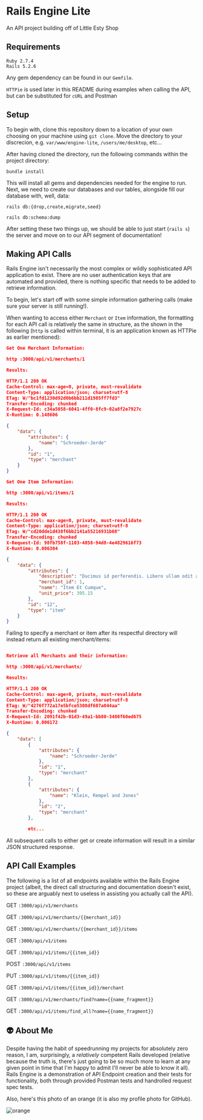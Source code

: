 
# Rails Engine Lite

An API project building off of Little Esty Shop


## Requirements

```
Ruby 2.7.4
Rails 5.2.6
```

Any gem dependency can be found in our `Gemfile`.

`HTTPie` is used later in this README during examples when calling the API, but can be substituted for `cURL` and Postman


## Setup

To begin with, clone this repository down to a location of your own choosing on your machine using `git clone`.
Move the directory to your discrecion, e.g. `var/www/engine-lite`, `/users/me/desktop`, etc...

After having cloned the directory, run the following commands within the project directory:

`
bundle install
`

This will install all gems and dependencies needed for the engine to run. Next, we need to create our databases and our tables, alongside fill our database with, well, data:

`rails db:{drop,create,migrate,seed}`

`rails db:schema:dump`

After setting these two things up, we should be able to just start (`rails s`) the server and move on to our API segment of documentation!






## Making API Calls 

Rails Engine isn't necessarily the most complex or wildly sophisticated API application to exist. There are no user authentication keys that are automated and provided, there is nothing specific that needs to be added to retrieve information.

To begin, let's start off with some simple information gathering calls (make sure your server is still running!).

When wanting to access either `Merchant` or `Item` information, the formatting for each API call is relatively the same in structure, as the shown in the following (`http` is called within terminal, it is an application known as HTTPie as earlier mentioned):

```json
Get One Merchant Information:

http :3000/api/v1/merchants/1

Results:

HTTP/1.1 200 OK
Cache-Control: max-age=0, private, must-revalidate
Content-Type: application/json; charset=utf-8
ETag: W/"bc1fd1230d92d0b6bb211d1985ff7fd3"
Transfer-Encoding: chunked
X-Request-Id: c34a5058-6041-4ff0-8fc9-02a8f2e7927c
X-Runtime: 0.148606

{
    "data": {
        "attributes": {
            "name": "Schroeder-Jerde"
        },
        "id": "1",
        "type": "merchant"
    }
}

```

```json
Get One Item Information:

http :3000/api/v1/items/1

Results:

HTTP/1.1 200 OK
Cache-Control: max-age=0, private, must-revalidate
Content-Type: application/json; charset=utf-8
ETag: W/"cd20dde1d438f6bb2141a55216931b68"
Transfer-Encoding: chunked
X-Request-Id: 98fb758f-1103-4858-94d8-4e4829616f73
X-Runtime: 0.006304

{
    "data": {
        "attributes": {
            "description": "Ducimus id perferendis. Libero ullam odit aut quisquam non. Rem eaque distinctio quos. Eaque nihil odit.",
            "merchant_id": 1,
            "name": "Item Et Cumque",
            "unit_price": 395.15
        },
        "id": "12",
        "type": "item"
    }
}

```

Failing to specify a merchant or item after its respectful directory will instead return all existing merchant/items:

```json

Retrieve all Merchants and their information:

http :3000/api/v1/merchants/

Results:

HTTP/1.1 200 OK
Cache-Control: max-age=0, private, must-revalidate
Content-Type: application/json; charset=utf-8
ETag: W/"4276f772a17e5bfce5308df607a044aa"
Transfer-Encoding: chunked
X-Request-Id: 2091f42b-01d3-49a1-bb80-3480f60ed675
X-Runtime: 0.006172

{
    "data": [
        {
            "attributes": {
                "name": "Schroeder-Jerde"
            },
            "id": "1",
            "type": "merchant"
        },
        {
            "attributes": {
                "name": "Klein, Rempel and Jones"
            },
            "id": "2",
            "type": "merchant"
        },

        etc...


```

All subsequent calls to either get or create information will result in a similar JSON structured response.
## API Call Examples

The following is a list of all endpoints available within the Rails Engine project (albeit, the direct call structuring and documentation doesn't exist, so these are arguably next to useless in assisting you actually call the API).

GET `:3000/api/v1/merchants`

GET `:3000/api/v1/merchants/{{merchant_id}}`

GET `:3000/api/v1/merchants/{{merchant_id}}/items` 

GET `:3000/api/v1/items`

GET `:3000/api/v1/items/{{item_id}}`

POST `:3000/api/v1/items`

PUT `:3000/api/v1/items/{{item_id}}`

GET `:3000/api/v1/items/{{item_id}}/merchant`

GET `:3000/api/v1/merchants/find?name={{name_fragment}}`

GET `:3000/api/v1/items/find_all?name={{name_fragment}}`
## 👽 About Me
Despite having the habit of speedrunning my projects for absolutely zero reason, I am, surprisingly, a _relatively_ competent Rails developed (relative because the truth is, there's just going to be so much more to learn at any given point in time that I'm happy to admit I'll never be able to know it all). Rails Engine is a demonstration of API Endpoint creation and their tests for functionality, both through provided Postman tests and handrolled request spec tests.

Also, here's this photo of an orange (it is also my profile photo for GitHub).

![orange](https://user-images.githubusercontent.com/77761679/161328462-51628f52-9e20-4cef-8879-522cb88bbf41.jpg)
